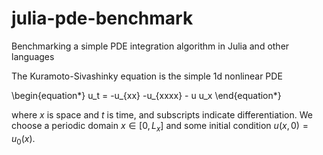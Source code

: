# julia-pde-benchmark
Benchmarking a simple PDE integration algorithm in Julia and other languages

The Kuramoto-Sivashinky equation is the simple 1d nonlinear PDE

\begin{equation*}
u_t = -u_{xx} -u_{xxxx} - u u_x
\end{equation*}

where $x$ is space and $t$ is time, and subscripts indicate differentiation. We choose a periodic domain $x \in [0, L_x]$
and some initial condition $u(x,0) = u_0(x)$.
